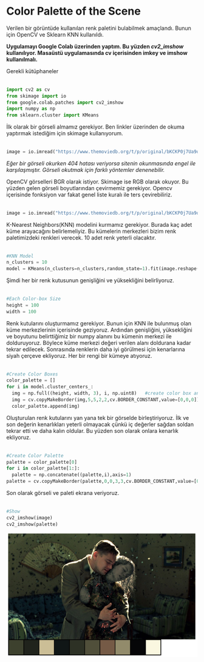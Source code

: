 # Color Palette of the Scene

Verilen bir görüntüde kullanılan renk paletini bulabilmek amaçlandı. Bunun için OpenCV ve Sklearn KNN kullanıldı.

**Uygulamayı Google Colab üzerinden yaptım. Bu yüzden *cv2_imshow* kullanılıyor. Masaüstü uygulamasında cv içerisinden imkey ve imshow kullanılmalı.**

Gerekli kütüphaneler

~~~~python

import cv2 as cv
from skimage import io
from google.colab.patches import cv2_imshow
import numpy as np
from sklearn.cluster import KMeans

~~~~

İlk olarak bir görseli almamız gerekiyor. Ben linkler üzerinden de okuma yaptırmak istediğim için skimage kullanıyorum.

~~~~python

image = io.imread("https://www.themoviedb.org/t/p/original/bKCKP0j7Ua9qceKH0TEXRDQ3EVs.jpg")

~~~~

*Eğer bir görseli okurken 404 hatası veriyorsa sitenin okunmasında engel ile karşılaşmıştır. Görseli okutmak için farklı yöntemler denenebilir.*

OpenCV görselleri BGR olarak istiyor. Skimage ise RGB olarak okuyor. Bu yüzden gelen görseli boyutlarından çevirmemiz gerekiyor. Opencv içerisinde fonksiyon var fakat genel liste kuralı ile ters çevirebiliriz.

~~~~python

image = io.imread("https://www.themoviedb.org/t/p/original/bKCKP0j7Ua9qceKH0TEXRDQ3EVs.jpg")[:,:,::-1]

~~~~

K-Nearest Neighbors(KNN) modelini kurmamız gerekiyor. Burada kaç adet küme arayacağını belirlemeliyiz. Bu kümelerin merkezleri bizim renk paletimizdeki renkleri verecek. 10 adet renk yeterli olacaktır.

~~~~python

#KNN Model
n_clusters = 10
model = KMeans(n_clusters=n_clusters,random_state=1).fit(image.reshape(-1,3))

~~~~

Şimdi her bir renk kutusunun genişliğini ve yüksekliğini belirliyoruz.

~~~~python

#Each Color-box Size
height = 100
width = 100

~~~~


Renk kutularını oluşturmamız gerekiyor. Bunun için KNN ile bulunmuş olan küme merkezlerinin içerisinde geziyoruz. Ardından genişliğini, yüksekliğini ve boyutunu belirttiğimiz bir numpy alanını bu kümenin merkezi ile dolduruyoruz. Böylece küme merkezi değeri verilen alanı doldurana kadar tekrar edilecek. Sonrasında renklerin daha iyi görülmesi için kenarlarına siyah çerçeve ekliyoruz. Her bir rengi bir kümeye atıyoruz.

~~~~python

#Create Color Boxes
color_palette = []
for i in model.cluster_centers_: 
  img = np.full((height, width, 3), i, np.uint8)   #create color box and fill with center
  img = cv.copyMakeBorder(img,5,5,2,2,cv.BORDER_CONSTANT,value=[0,0,0])   #add black border
  color_palette.append(img)

~~~~


Oluşturulan renk kutularını yan yana tek bir görselde birleştiriyoruz. İlk ve son değerin kenarlıkları yeterli olmayacak çünkü iç değerler sağdan soldan tekrar etti ve daha kalın oldular. Bu yüzden son olarak onlara kenarlık ekliyoruz.

~~~~python

#Create Color Palette
palette = color_palette[0]
for i in color_palette[1:]:
  palette = np.concatenate((palette,i),axis=1)
palette = cv.copyMakeBorder(palette,0,0,3,3,cv.BORDER_CONSTANT,value=[0,0,0])

~~~~

Son olarak görseli ve paleti ekrana veriyoruz.

~~~~python

#Show
cv2_imshow(image)
cv2_imshow(palette)

~~~~

<img src='images/palette.png' />


























